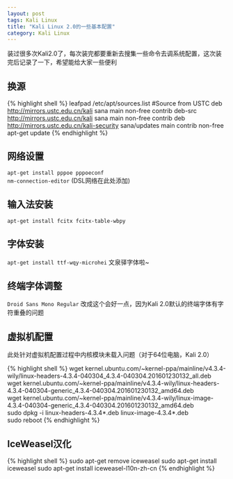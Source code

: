 ```yaml
---
layout: post
tags: Kali Linux
title: "Kali Linux 2.0的一些基本配置"
category: Kali Linux
---
```


装过很多次Kali2.0了，每次装完都要重新去搜集一些命令去调系统配置，这次装完后记录了一下，希望能给大家一些便利

## 换源

{% highlight shell %}
leafpad /etc/apt/sources.list
#Source from USTC
deb http://mirrors.ustc.edu.cn/kali sana main non-free contrib
deb-src http://mirrors.ustc.edu.cn/kali sana main non-free contrib
deb http://mirrors.ustc.edu.cn/kali-security sana/updates main contrib non-free
apt-get update
{% endhighlight %}

## 网络设置

`apt-get install pppoe pppoeconf`   
`nm-connection-editor` (DSL网络在此处添加)

## 输入法安装

`apt-get install fcitx fcitx-table-wbpy`


## 字体安装

`apt-get install ttf-wqy-microhei` 文泉驿字体啦~

## 终端字体调整

`Droid Sans Mono Regular` 改成这个会好一点，因为Kali 2.0默认的终端字体有字符重叠的问题

## 虚拟机配置

此处针对虚拟机配置过程中内核模块未载入问题（对于64位电脑，Kali 2.0）

{% highlight shell %}
wget kernel.ubuntu.com/~kernel-ppa/mainline/v4.3.4-wily/linux-headers-4.3.4-040304_4.3.4-040304.201601230132_all.deb  
wget kernel.ubuntu.com/~kernel-ppa/mainline/v4.3.4-wily/linux-headers-4.3.4-040304-generic_4.3.4-040304.201601230132_amd64.deb  
wget kernel.ubuntu.com/~kernel-ppa/mainline/v4.3.4-wily/linux-image-4.3.4-040304-generic_4.3.4-040304.201601230132_amd64.deb  
sudo dpkg -i linux-headers-4.3.4*.deb linux-image-4.3.4*.deb  
sudo reboot
{% endhighlight %}

## IceWeasel汉化

{% highlight shell %}
sudo apt-get remove iceweasel
sudo apt-get install iceweasel
sudo apt-get install iceweasel-l10n-zh-cn
{% endhighlight %}